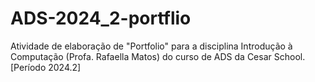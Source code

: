 # ADS-2024_2-portflio
Atividade de elaboração de "Portfolio" para a disciplina Introdução à Computação (Profa. Rafaella Matos) do curso de ADS da Cesar School. [Período 2024.2]
